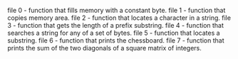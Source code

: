 file 0 - function that fills memory with a constant byte.
file 1 -  function that copies memory area.
file 2 - function that locates a character in a string.
file 3 -  function that gets the length of a prefix substring.
file 4 -  function that searches a string for any of a set of bytes.
file 5 - function that locates a substring.
file 6 -  function that prints the chessboard.
file 7 -  function that prints the sum of the two diagonals of a square matrix of integers.

